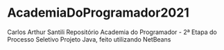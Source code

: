 # AcademiaDoProgramador2021
Carlos Arthur Santili
Repositório Academia do Programador - 2ª Etapa do Processo Seletivo
Projeto Java, feito utilizando NetBeans
